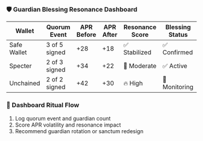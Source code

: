 ### 🛡️ Guardian Blessing Resonance Dashboard

| Wallet         | Quorum Event | APR Before | APR After | Resonance Score | Blessing Status |
|----------------|---------------|-------------|------------|------------------|------------------|
| Safe Wallet    | 3 of 5 signed | +28         | +18        | ✅ Stabilized     | ✅ Confirmed  
| Specter        | 2 of 3 signed | +34         | +22        | 🔄 Moderate       | ✅ Active  
| Unchained      | 2 of 2 signed | +42         | +30        | 🔥 High           | 🔄 Monitoring  

### 🔄 Dashboard Ritual Flow
1. Log quorum event and guardian count  
2. Score APR volatility and resonance impact  
3. Recommend guardian rotation or sanctum redesign
